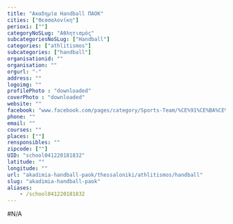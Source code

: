 ```yaml
---
title: "Ακαδημία Handball ΠΑΟΚ"
cities: ["Θεσσαλονίκη"]
perioxi: [""]
categoryNoSLug: "Αθλητισμός"
subcategoriesNoSLug: ["Handball"]
categories: ["athlitismos"]
subcategories: ["handball"]
organisationid: ""
organisation: ""
orgurl: "-"
address: ""
logoimg: ""
profilePhoto : "downloaded"
coverPhoto : "downloaded"
website: ""
facebook: "www.facebook.com/pages/category/Sports-Team/%CE%91%CE%BA%CE%B1%CE%B4%CE%B7%CE%BC%CE%AF%CE%B1-Handball-%CE%A0%CE%91%CE%9F%CE%9A-1498553037102892/"
phone: ""
email: ""
courses: ""
places: [""]
rensponsibles: ""
zipcode: [""]
UID: "school041220181832"
latitude: ""
longitude: ""
url: "akadimia-handball-paok/thessaloniki/athlitismos/handball"
slug: "akadimia-handball-paok"
aliases:
    - /school041220181832
---
```





#N/A